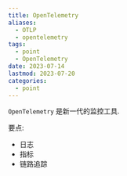```yaml
---
title: OpenTelemetry
aliases:
  - OTLP
  - opentelemetry
tags:
  - point
  - OpenTelemetry
date: 2023-07-14
lastmod: 2023-07-20
categories:
  - point
---
```


`OpenTelemetry` 是新一代的监控工具.

要点:

- 日志
- 指标
- 链路追踪
